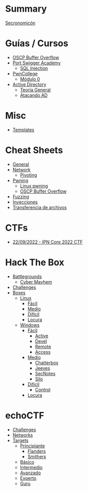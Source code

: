 # Summary

[Secronomicón](README.md)

# Guías / Cursos

- [OSCP Buffer Overflow](guides/oscp_bof/README.md)
- [Port Swigger Academy]()
  - [SQL Injection](guides/port_swigger_academy/sql_injection.md)
- [PwnCollege](guides/pwncollege/README.md)
  - [Módulo 0](guides/pwncollege/0_module/README.md)
- [Active Directory](guides/active_directory/README.md)
  - [Teoría General](guides/active_directory/0_general.md)
  - [Atacando AD](guides/active_directory/1_attacking.md)

# Misc

- [Templates](templates/README.md)

# Cheat Sheets

- [General](cheat_sheets/general.md)
- [Network](cheat_sheets/network/general.md)
  - [Pivoting](cheat_sheets/network/pivoting.md)
- [Pwning]()
  - [Linux pwning](cheat_sheets/pwning/linux.md)
  - [OSCP Buffer Overflow](cheat_sheets/pwning/bof-oscp.md)
- [Fuzzing](cheat_sheets/fuzzing.md)
- [Inyecciones](cheat_sheets/inyecciones.md)
- [Transferencia de archivos](cheat_sheets/transfer.md)

# CTFs

- [22/09/2022 - IPN Core 2022 CTF](ctfs/20220922_ctf-core2022/README.md)

# Hack The Box

- [Battlegrounds]()
  - [Cyber Mayhem](htb/battlegrounds/mayhem/README.md)
- [Challenges]()
- [Boxes]()
  - [Linux]()
    - [Fácil]()
    - [Medio]()
    - [Difícil]()
    - [Locura]()
  - [Windows]()
    - [Fácil]()
      - [Active](htb/boxes/windows/1_facil/Active/README.md)
      - [Devel](htb/boxes/windows/1_facil/Devel/README.md)
      - [Remote](htb/boxes/windows/1_facil/Remote/README.md)
      - [Access](htb/boxes/windows/1_facil/Access/README.md)
    - [Medio]()
      - [Chatterbox](htb/boxes/windows/2_medio/Chatterbox/README.md)
      - [Jeeves](htb/boxes/windows/2_medio/Jeeves/README.md)
      - [SecNotes](htb/boxes/windows/2_medio/SecNotes/README.md)
      - [Silo](htb/boxes/windows/2_medio/Silo/README.md)
    - [Difícil]()
      - [Control](htb/boxes/windows/3_dificil/Control/README.md)
    - [Locura]()

# echoCTF

- [Challenges]()
- [Networks]()
- [Targets]()
  - [Principiante]()
    - [Flanders](echoCTF/targets/1_beginner/Flanders/README.md)
    - [Smithers](echoCTF/targets/1_beginner/Smithers/README.md)
  - [Básico]()
  - [Intermedio]()
  - [Avanzado]()
  - [Experto]()
  - [Guru]()
